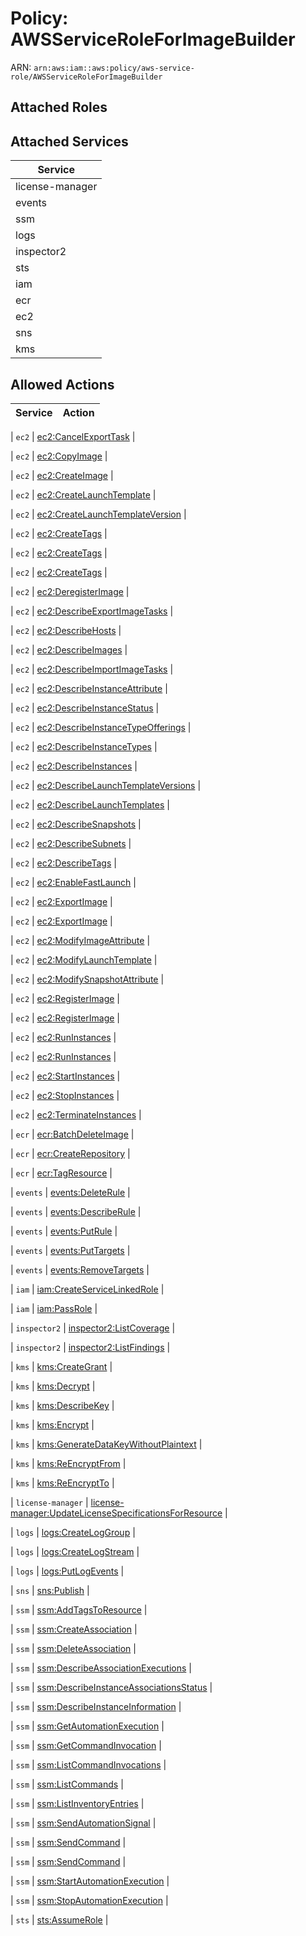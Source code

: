 # Policy: AWSServiceRoleForImageBuilder

ARN: `arn:aws:iam::aws:policy/aws-service-role/AWSServiceRoleForImageBuilder`

## Attached Roles

## Attached Services

| Service |
|---------|
| license-manager |
| events |
| ssm |
| logs |
| inspector2 |
| sts |
| iam |
| ecr |
| ec2 |
| sns |
| kms |

## Allowed Actions

| Service | Action |
|:-------:|--------|

| `ec2` | [ec2:CancelExportTask](../actions.md#ec2:cancelexporttask) |

| `ec2` | [ec2:CopyImage](../actions.md#ec2:copyimage) |

| `ec2` | [ec2:CreateImage](../actions.md#ec2:createimage) |

| `ec2` | [ec2:CreateLaunchTemplate](../actions.md#ec2:createlaunchtemplate) |

| `ec2` | [ec2:CreateLaunchTemplateVersion](../actions.md#ec2:createlaunchtemplateversion) |

| `ec2` | [ec2:CreateTags](../actions.md#ec2:createtags) |

| `ec2` | [ec2:CreateTags](../actions.md#ec2:createtags) |

| `ec2` | [ec2:CreateTags](../actions.md#ec2:createtags) |

| `ec2` | [ec2:DeregisterImage](../actions.md#ec2:deregisterimage) |

| `ec2` | [ec2:DescribeExportImageTasks](../actions.md#ec2:describeexportimagetasks) |

| `ec2` | [ec2:DescribeHosts](../actions.md#ec2:describehosts) |

| `ec2` | [ec2:DescribeImages](../actions.md#ec2:describeimages) |

| `ec2` | [ec2:DescribeImportImageTasks](../actions.md#ec2:describeimportimagetasks) |

| `ec2` | [ec2:DescribeInstanceAttribute](../actions.md#ec2:describeinstanceattribute) |

| `ec2` | [ec2:DescribeInstanceStatus](../actions.md#ec2:describeinstancestatus) |

| `ec2` | [ec2:DescribeInstanceTypeOfferings](../actions.md#ec2:describeinstancetypeofferings) |

| `ec2` | [ec2:DescribeInstanceTypes](../actions.md#ec2:describeinstancetypes) |

| `ec2` | [ec2:DescribeInstances](../actions.md#ec2:describeinstances) |

| `ec2` | [ec2:DescribeLaunchTemplateVersions](../actions.md#ec2:describelaunchtemplateversions) |

| `ec2` | [ec2:DescribeLaunchTemplates](../actions.md#ec2:describelaunchtemplates) |

| `ec2` | [ec2:DescribeSnapshots](../actions.md#ec2:describesnapshots) |

| `ec2` | [ec2:DescribeSubnets](../actions.md#ec2:describesubnets) |

| `ec2` | [ec2:DescribeTags](../actions.md#ec2:describetags) |

| `ec2` | [ec2:EnableFastLaunch](../actions.md#ec2:enablefastlaunch) |

| `ec2` | [ec2:ExportImage](../actions.md#ec2:exportimage) |

| `ec2` | [ec2:ExportImage](../actions.md#ec2:exportimage) |

| `ec2` | [ec2:ModifyImageAttribute](../actions.md#ec2:modifyimageattribute) |

| `ec2` | [ec2:ModifyLaunchTemplate](../actions.md#ec2:modifylaunchtemplate) |

| `ec2` | [ec2:ModifySnapshotAttribute](../actions.md#ec2:modifysnapshotattribute) |

| `ec2` | [ec2:RegisterImage](../actions.md#ec2:registerimage) |

| `ec2` | [ec2:RegisterImage](../actions.md#ec2:registerimage) |

| `ec2` | [ec2:RunInstances](../actions.md#ec2:runinstances) |

| `ec2` | [ec2:RunInstances](../actions.md#ec2:runinstances) |

| `ec2` | [ec2:StartInstances](../actions.md#ec2:startinstances) |

| `ec2` | [ec2:StopInstances](../actions.md#ec2:stopinstances) |

| `ec2` | [ec2:TerminateInstances](../actions.md#ec2:terminateinstances) |

| `ecr` | [ecr:BatchDeleteImage](../actions.md#ecr:batchdeleteimage) |

| `ecr` | [ecr:CreateRepository](../actions.md#ecr:createrepository) |

| `ecr` | [ecr:TagResource](../actions.md#ecr:tagresource) |

| `events` | [events:DeleteRule](../actions.md#events:deleterule) |

| `events` | [events:DescribeRule](../actions.md#events:describerule) |

| `events` | [events:PutRule](../actions.md#events:putrule) |

| `events` | [events:PutTargets](../actions.md#events:puttargets) |

| `events` | [events:RemoveTargets](../actions.md#events:removetargets) |

| `iam` | [iam:CreateServiceLinkedRole](../actions.md#iam:createservicelinkedrole) |

| `iam` | [iam:PassRole](../actions.md#iam:passrole) |

| `inspector2` | [inspector2:ListCoverage](../actions.md#inspector2:listcoverage) |

| `inspector2` | [inspector2:ListFindings](../actions.md#inspector2:listfindings) |

| `kms` | [kms:CreateGrant](../actions.md#kms:creategrant) |

| `kms` | [kms:Decrypt](../actions.md#kms:decrypt) |

| `kms` | [kms:DescribeKey](../actions.md#kms:describekey) |

| `kms` | [kms:Encrypt](../actions.md#kms:encrypt) |

| `kms` | [kms:GenerateDataKeyWithoutPlaintext](../actions.md#kms:generatedatakeywithoutplaintext) |

| `kms` | [kms:ReEncryptFrom](../actions.md#kms:reencryptfrom) |

| `kms` | [kms:ReEncryptTo](../actions.md#kms:reencryptto) |

| `license-manager` | [license-manager:UpdateLicenseSpecificationsForResource](../actions.md#license-manager:updatelicensespecificationsforresource) |

| `logs` | [logs:CreateLogGroup](../actions.md#logs:createloggroup) |

| `logs` | [logs:CreateLogStream](../actions.md#logs:createlogstream) |

| `logs` | [logs:PutLogEvents](../actions.md#logs:putlogevents) |

| `sns` | [sns:Publish](../actions.md#sns:publish) |

| `ssm` | [ssm:AddTagsToResource](../actions.md#ssm:addtagstoresource) |

| `ssm` | [ssm:CreateAssociation](../actions.md#ssm:createassociation) |

| `ssm` | [ssm:DeleteAssociation](../actions.md#ssm:deleteassociation) |

| `ssm` | [ssm:DescribeAssociationExecutions](../actions.md#ssm:describeassociationexecutions) |

| `ssm` | [ssm:DescribeInstanceAssociationsStatus](../actions.md#ssm:describeinstanceassociationsstatus) |

| `ssm` | [ssm:DescribeInstanceInformation](../actions.md#ssm:describeinstanceinformation) |

| `ssm` | [ssm:GetAutomationExecution](../actions.md#ssm:getautomationexecution) |

| `ssm` | [ssm:GetCommandInvocation](../actions.md#ssm:getcommandinvocation) |

| `ssm` | [ssm:ListCommandInvocations](../actions.md#ssm:listcommandinvocations) |

| `ssm` | [ssm:ListCommands](../actions.md#ssm:listcommands) |

| `ssm` | [ssm:ListInventoryEntries](../actions.md#ssm:listinventoryentries) |

| `ssm` | [ssm:SendAutomationSignal](../actions.md#ssm:sendautomationsignal) |

| `ssm` | [ssm:SendCommand](../actions.md#ssm:sendcommand) |

| `ssm` | [ssm:SendCommand](../actions.md#ssm:sendcommand) |

| `ssm` | [ssm:StartAutomationExecution](../actions.md#ssm:startautomationexecution) |

| `ssm` | [ssm:StopAutomationExecution](../actions.md#ssm:stopautomationexecution) |

| `sts` | [sts:AssumeRole](../actions.md#sts:assumerole) |
